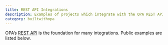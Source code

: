 ```yaml
---
title: REST API Integrations
description: Examples of projects which integrate with the OPA REST API.
category: builtwithopa
---
```


OPA’s [REST API](../../rest-api) is the foundation for many integrations. Public examples are listed below.